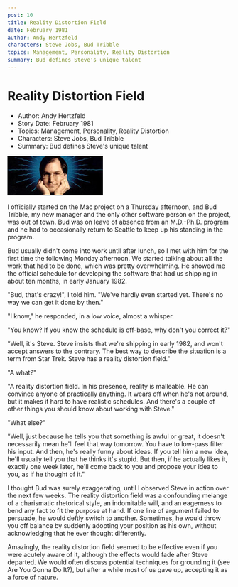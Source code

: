 ```yaml
---
post: 10
title: Reality Distortion Field
date: February 1981
author: Andy Hertzfeld
characters: Steve Jobs, Bud Tribble
topics: Management, Personality, Reality Distortion
summary: Bud defines Steve's unique talent
---
```


# Reality Distortion Field
* Author: Andy Hertzfeld
* Story Date: February 1981
* Topics: Management, Personality, Reality Distortion
* Characters: Steve Jobs, Bud Tribble
* Summary: Bud defines Steve's unique talent

![Illustration of Steve Jobs](images/reality_distortion.jpg) 
    
I officially started on the Mac project on a Thursday afternoon, and Bud Tribble, my new manager and the only other software person on the project, was out of town.  Bud was on leave of absence from an M.D.-Ph.D. program and he had to occasionally return to Seattle to keep up his standing in the program.

Bud usually didn't come into work until after lunch, so I met with him for the first time the following Monday afternoon.  We started talking about all the work that had to be done, which was pretty overwhelming.  He showed me the official schedule for developing the software that had us shipping in about ten months, in early January 1982.

"Bud, that's crazy!", I told him.  "We've hardly even started yet.   There's no way we can get it done by then."

"I know," he responded, in a low voice, almost a whisper.

"You know?  If you know the schedule is off-base, why don't you correct it?"

"Well, it's Steve. Steve insists that we're shipping in early 1982, and won't accept answers to the contrary.  The best way to describe the situation is a term from Star Trek.  Steve has a reality distortion field."

"A what?"

"A reality distortion field.  In his presence, reality is malleable.  He can convince anyone of practically anything.  It wears off when he's not around, but it makes it hard to have realistic schedules.   And there's a couple of other things you should know about working with Steve."

"What else?"

"Well, just because he tells you that something is awful or great, it doesn't necessarily mean he'll feel that way tomorrow.  You have to low-pass filter his input.  And then, he's really funny about ideas.  If you tell him a new idea, he'll usually tell you that he thinks it's stupid.  But then, if he actually likes it, exactly one week later, he'll come back to you and propose your idea to you, as if he thought of it."

I thought Bud was surely exaggerating, until I observed Steve in action over the next few weeks.  The reality distortion field was a confounding melange of a charismatic rhetorical style, an indomitable will, and an eagerness to bend any fact to fit the purpose at hand.  If one line of argument failed to persuade, he would deftly switch to another.  Sometimes, he would throw you off balance by suddenly adopting your position as his own, without acknowledging that he ever thought differently.

Amazingly, the reality distortion field seemed to be effective even if you were acutely aware of it, although the effects would fade after Steve departed.   We would often discuss potential techniques for grounding it (see Are You Gonna Do It?), but after a while most of us gave up, accepting it as a force of nature.